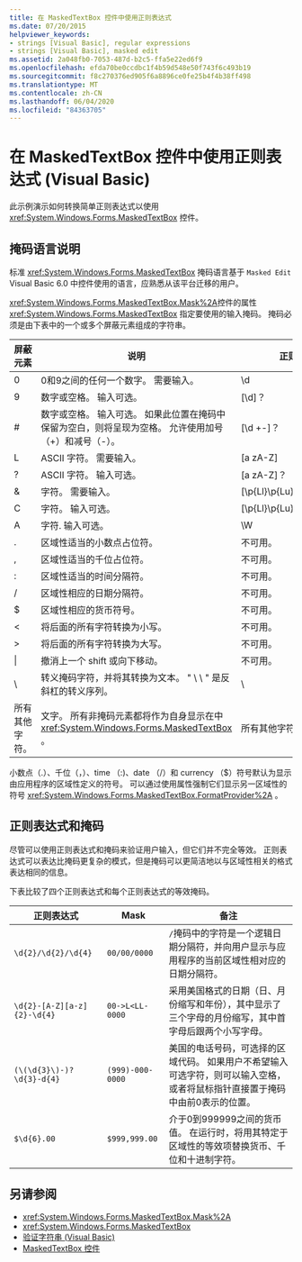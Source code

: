 ```yaml
---
title: 在 MaskedTextBox 控件中使用正则表达式
ms.date: 07/20/2015
helpviewer_keywords:
- strings [Visual Basic], regular expressions
- strings [Visual Basic], masked edit
ms.assetid: 2a048fb0-7053-487d-b2c5-ffa5e22ed6f9
ms.openlocfilehash: efda70be0ccdbc1f4b59d548e50f743f6c493b19
ms.sourcegitcommit: f8c270376ed905f6a8896ce0fe25b4f4b38ff498
ms.translationtype: MT
ms.contentlocale: zh-CN
ms.lasthandoff: 06/04/2020
ms.locfileid: "84363705"
---
```

# <a name="using-regular-expressions-with-the-maskedtextbox-control-in-visual-basic"></a>在 MaskedTextBox 控件中使用正则表达式 (Visual Basic)
此示例演示如何转换简单正则表达式以使用 <xref:System.Windows.Forms.MaskedTextBox> 控件。  
  
## <a name="description-of-the-masking-language"></a>掩码语言说明  
 标准 <xref:System.Windows.Forms.MaskedTextBox> 掩码语言基于 `Masked Edit` Visual Basic 6.0 中控件使用的语言，应熟悉从该平台迁移的用户。  
  
 <xref:System.Windows.Forms.MaskedTextBox.Mask%2A>控件的属性 <xref:System.Windows.Forms.MaskedTextBox> 指定要使用的输入掩码。 掩码必须是由下表中的一个或多个屏蔽元素组成的字符串。  
  
|屏蔽元素|说明|正则表达式元素|  
|---------------------|-----------------|--------------------------------|  
|0|0和9之间的任何一个数字。 需要输入。|\d|  
|9|数字或空格。 输入可选。|[\d]？|  
|#|数字或空格。 输入可选。 如果此位置在掩码中保留为空白，则将呈现为空格。 允许使用加号（+）和减号（-）。|[\d +-]？|  
|L|ASCII 字符。 需要输入。|[a zA-Z]|  
|?|ASCII 字符。 输入可选。|[a zA-Z]？|  
|&|字符。 需要输入。|[\p{Ll}\p{Lu}\p{Lt}\p{Lm}\p{Lo}]|  
|C|字符。 输入可选。|[\p{Ll}\p{Lu}\p{Lt}\p{Lm}\p{Lo}]?|  
|A|字符. 输入可选。|\W|  
|.|区域性适当的小数点占位符。|不可用。|  
|,|区域性适当的千位占位符。|不可用。|  
|:|区域性适当的时间分隔符。|不可用。|  
|/|区域性相应的日期分隔符。|不可用。|  
|$|区域性相应的货币符号。|不可用。|  
|\<|将后面的所有字符转换为小写。|不可用。|  
|>|将后面的所有字符转换为大写。|不可用。|  
|&#124;|撤消上一个 shift 或向下移动。|不可用。|  
|&#92;|转义掩码字符，并将其转换为文本。 " \\ \\ " 是反斜杠的转义序列。|&#92;|  
|所有其他字符。|文字。 所有非掩码元素都将作为自身显示在中 <xref:System.Windows.Forms.MaskedTextBox> 。|所有其他字符。|  
  
 小数点（.）、千位（，）、time （:)、date （/）和 currency （$）符号默认为显示由应用程序的区域性定义的符号。 可以通过使用属性强制它们显示另一区域性的符号 <xref:System.Windows.Forms.MaskedTextBox.FormatProvider%2A> 。  
  
## <a name="regular-expressions-and-masks"></a>正则表达式和掩码  
 尽管可以使用正则表达式和掩码来验证用户输入，但它们并不完全等效。 正则表达式可以表达比掩码更复杂的模式，但是掩码可以更简洁地以与区域性相关的格式表达相同的信息。  
  
 下表比较了四个正则表达式和每个正则表达式的等效掩码。  
  
|正则表达式|Mask|备注|  
|------------------------|----------|-----------|  
|`\d{2}/\d{2}/\d{4}`|`00/00/0000`|`/`掩码中的字符是一个逻辑日期分隔符，并向用户显示与应用程序的当前区域性相对应的日期分隔符。|  
|`\d{2}-[A-Z][a-z]{2}-\d{4}`|`00->L<LL-0000`|采用美国格式的日期（日、月份缩写和年份），其中显示了三个字母的月份缩写，其中首字母后跟两个小写字母。|  
|`(\(\d{3}\)-)?\d{3}-d{4}`|`(999)-000-0000`|美国的电话号码，可选择的区域代码。 如果用户不希望输入可选字符，则可以输入空格，或者将鼠标指针直接置于掩码中由前0表示的位置。|  
|`$\d{6}.00`|`$999,999.00`|介于0到999999之间的货币值。 在运行时，将用其特定于区域性的等效项替换货币、千位和十进制字符。|  
  
## <a name="see-also"></a>另请参阅

- <xref:System.Windows.Forms.MaskedTextBox.Mask%2A>
- <xref:System.Windows.Forms.MaskedTextBox>
- [验证字符串 (Visual Basic)](validating-strings.md)
- [MaskedTextBox 控件](../../../../framework/winforms/controls/maskedtextbox-control-windows-forms.md)
